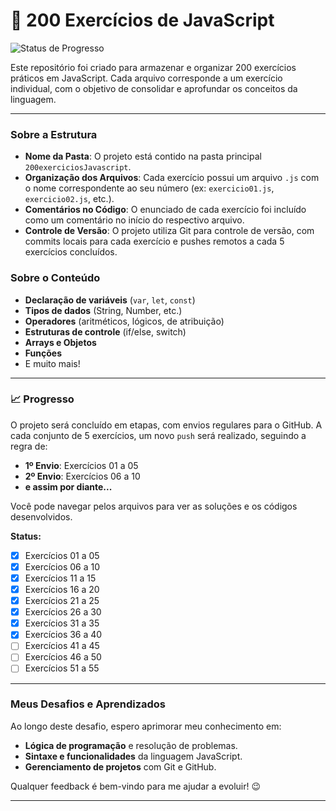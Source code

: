 
# 🚀 200 Exercícios de JavaScript
![Status de Progresso](https://img.shields.io/badge/Progresso-Em%20Andamento-yellowgreen)

Este repositório foi criado para armazenar e organizar 200 exercícios práticos em JavaScript. Cada arquivo corresponde a um exercício individual, com o objetivo de consolidar e aprofundar os conceitos da linguagem.

---

### Sobre a Estrutura 

- **Nome da Pasta**: O projeto está contido na pasta principal `200exerciciosJavascript`.
- **Organização dos Arquivos**: Cada exercício possui um arquivo `.js` com o nome correspondente ao seu número (ex: `exercicio01.js`, `exercicio02.js`, etc.).
- **Comentários no Código**: O enunciado de cada exercício foi incluído como um comentário no início do respectivo arquivo.
- **Controle de Versão**: O projeto utiliza Git para controle de versão, com commits locais para cada exercício e pushes remotos a cada 5 exercícios concluídos.

### Sobre o Conteúdo

- **Declaração de variáveis** (`var`, `let`, `const`)
- **Tipos de dados** (String, Number, etc.)
- **Operadores** (aritméticos, lógicos, de atribuição)
- **Estruturas de controle** (if/else, switch)
- **Arrays e Objetos**
- **Funções**
- E muito mais!

---

### 📈 Progresso 


O projeto será concluído em etapas, com envios regulares para o GitHub. A cada conjunto de 5 exercícios, um novo `push` será realizado, seguindo a regra de:

- **1º Envio**: Exercícios 01 a 05
- **2º Envio**: Exercícios 06 a 10
- **e assim por diante...**

Você pode navegar pelos arquivos para ver as soluções e os códigos desenvolvidos.

**Status:**
- [x] Exercícios 01 a 05
- [x] Exercícios 06 a 10
- [x] Exercícios 11 a 15
- [x] Exercícios 16 a 20
- [x] Exercícios 21 a 25
- [x] Exercícios 26 a 30
- [x] Exercícios 31 a 35
- [x] Exercícios 36 a 40
- [ ] Exercícios 41 a 45
- [ ] Exercícios 46 a 50
- [ ] Exercícios 51 a 55

---

### Meus Desafios e Aprendizados

Ao longo deste desafio, espero aprimorar meu conhecimento em:

- **Lógica de programação** e resolução de problemas.
- **Sintaxe e funcionalidades** da linguagem JavaScript.
- **Gerenciamento de projetos** com Git e GitHub.

Qualquer feedback é bem-vindo para me ajudar a evoluir! 😉

---

